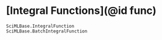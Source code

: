# [Integral Functions](@id func)

```@docs
SciMLBase.IntegralFunction
SciMLBase.BatchIntegralFunction
```